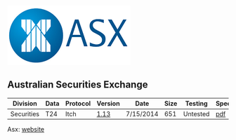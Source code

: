 ![Asx](https://github.com/Open-Markets-Initiative/Directory/blob/master/Logos/Asx.png)


## Australian Securities Exchange

|Division | Data | Protocol | Version | Date | Size | Testing | Specification|
|--- | --- | --- | --- | --- | --- | --- | ---|
|Securities | T24 | Itch | [1.13](https://github.com/Open-Markets-Initiative/CSharp.Packed.Structs/blob/master/Asx/Asx.Securities.T24.Itch.v1.13.h "Australian Securities Exchange 1.13 C# Structs") | 7/15/2014 | 651 | Untested | [pdf](https://github.com/Open-Markets-Initiative/Directory/blob/master/Specifications/Asx/Asx.Securities.T24.Itch.v1.13.pdf "Specification manual")|


Asx: [website](https://www.asx.com.au "Go to Australian Securities Exchange")


